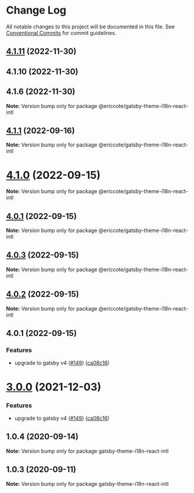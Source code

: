 # Change Log

All notable changes to this project will be documented in this file.
See [Conventional Commits](https://conventionalcommits.org) for commit guidelines.

## [4.1.11](https://github.com/ericcote/themes/compare/@ericcote/gatsby-theme-i18n-react-intl@4.1.1...@ericcote/gatsby-theme-i18n-react-intl@4.1.11) (2022-11-30)



## 4.1.10 (2022-11-30)



## 4.1.6 (2022-11-30)

**Note:** Version bump only for package @ericcote/gatsby-theme-i18n-react-intl





## [4.1.1](https://github.com/ericcote/themes/compare/@ericcote/gatsby-theme-i18n-react-intl@4.1.0...@ericcote/gatsby-theme-i18n-react-intl@4.1.1) (2022-09-16)

**Note:** Version bump only for package @ericcote/gatsby-theme-i18n-react-intl





# [4.1.0](https://github.com/gatsbyjs/themes/compare/@ericcote/gatsby-theme-i18n-react-intl@4.0.3...@ericcote/gatsby-theme-i18n-react-intl@4.1.0) (2022-09-15)

**Note:** Version bump only for package @ericcote/gatsby-theme-i18n-react-intl





## [4.0.1](https://github.com/gatsbyjs/themes/compare/@ericcote/gatsby-theme-i18n-react-intl@4.0.3...@ericcote/gatsby-theme-i18n-react-intl@4.0.1) (2022-09-15)

**Note:** Version bump only for package @ericcote/gatsby-theme-i18n-react-intl





## [4.0.3](https://github.com/gatsbyjs/themes/compare/@ericcote/gatsby-theme-i18n-react-intl@4.0.2...@ericcote/gatsby-theme-i18n-react-intl@4.0.3) (2022-09-15)

**Note:** Version bump only for package @ericcote/gatsby-theme-i18n-react-intl





## [4.0.2](https://github.com/gatsbyjs/themes/compare/@ericcote/gatsby-theme-i18n-react-intl@4.0.1...@ericcote/gatsby-theme-i18n-react-intl@4.0.2) (2022-09-15)

**Note:** Version bump only for package @ericcote/gatsby-theme-i18n-react-intl





## 4.0.1 (2022-09-15)


### Features

* upgrade to gatsby v4 ([#149](https://github.com/gatsbyjs/themes/issues/149)) ([ca08c16](https://github.com/gatsbyjs/themes/commit/ca08c168431b48ebc16fcdded16f4e02c852e41b))





# [3.0.0](https://github.com/gatsbyjs/themes/compare/gatsby-theme-i18n-react-intl@1.0.4...gatsby-theme-i18n-react-intl@3.0.0) (2021-12-03)

### Features

- upgrade to gatsby v4 ([#149](https://github.com/gatsbyjs/themes/issues/149)) ([ca08c16](https://github.com/gatsbyjs/themes/commit/ca08c168431b48ebc16fcdded16f4e02c852e41b))

## 1.0.4 (2020-09-14)

**Note:** Version bump only for package gatsby-theme-i18n-react-intl

## 1.0.3 (2020-09-11)

**Note:** Version bump only for package gatsby-theme-i18n-react-intl
